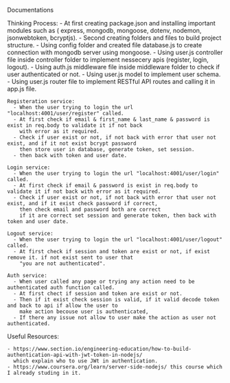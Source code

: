 Documentations

  Thinking Process:
    - At first creating package.json and installing important modules such as ( express, mongodb, mongoose, dotenv, nodemon, jsonwebtoken, bcryptjs).
    - Second creating folders and files to build project structure.
    - Using config folder and created file database.js to create connection with mongodb server using mongoose.
    - Using user.js controller file inside controller folder to implement nessecery apis (register, login, logout).
    - Using auth.js middleware file inside middleware folder to check if user authenticated or not.
    - Using user.js model to implement user schema.
    - Using user.js router file to implement RESTful API routes and calling it in app.js file.
    
    Registeration service:
      - When the user trying to login the url "localhost:4001/user/register" called.
      - At first check if email & first_name & last_name & password is exist in req.body to validate it if not back 
        with error as it required.
      - Check if user exist or not, if not back with error that user not exist, and if it not exist bcrypt password 
        then store user in database, generate token, set session.
      - then back with token and user date.
      
    Login service:
      - When the user trying to login the url "localhost:4001/user/login" called.
      - At first check if email & password is exist in req.body to validate it if not back with error as it required.
      - Check if user exist or not, if not back with error that user not exist, and if it exist check password if correct,
        then check email and password both are correct
        if it are correct set session and generate token, then back with token and user date.
    
    Logout service:
      - When the user trying to login the url "localhost:4001/user/logout" called.
      - At first check if session and token are exist or not, if exist remove it. if not exist sent to user that 
        "you are not authenticated".
      
    Auth service:
      - When user called any page or trying any action need to be authenticated auth function called.
      - At first chect if session and token are exist or not.
      - Then if it exist check session is valid, if it valid decode token and back to api if allow the user to
        make action becouse user is authenticated,
      - If there any issue not allow to user make the action as user not authenticated.
      
 Useful Resources:
 
    - https://www.section.io/engineering-education/how-to-build-authentication-api-with-jwt-token-in-nodejs/ 
      which explain who to use JWt in authentication.
    - https://www.coursera.org/learn/server-side-nodejs/ this course which I already studing in it.

